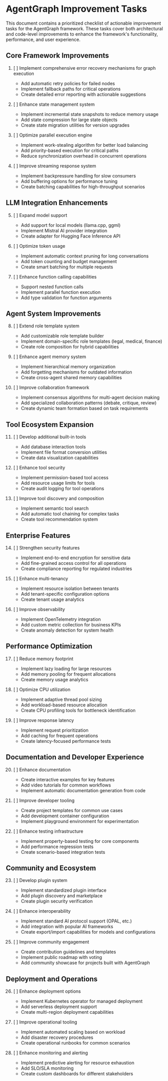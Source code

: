 # AgentGraph Improvement Tasks

This document contains a prioritized checklist of actionable improvement tasks for the AgentGraph framework. These tasks cover both architectural and code-level improvements to enhance the framework's functionality, performance, and user experience.

## Core Framework Improvements

1. [ ] Implement comprehensive error recovery mechanisms for graph execution
   - Add automatic retry policies for failed nodes
   - Implement fallback paths for critical operations
   - Create detailed error reporting with actionable suggestions

2. [ ] Enhance state management system
   - Implement incremental state snapshots to reduce memory usage
   - Add state compression for large state objects
   - Create state migration utilities for version upgrades

3. [ ] Optimize parallel execution engine
   - Implement work-stealing algorithm for better load balancing
   - Add priority-based execution for critical paths
   - Reduce synchronization overhead in concurrent operations

4. [ ] Improve streaming response system
   - Implement backpressure handling for slow consumers
   - Add buffering options for performance tuning
   - Create batching capabilities for high-throughput scenarios

## LLM Integration Enhancements

5. [ ] Expand model support
   - Add support for local models (llama.cpp, ggml)
   - Implement Mistral AI provider integration
   - Create adapter for Hugging Face Inference API

6. [ ] Optimize token usage
   - Implement automatic context pruning for long conversations
   - Add token counting and budget management
   - Create smart batching for multiple requests

7. [ ] Enhance function calling capabilities
   - Support nested function calls
   - Implement parallel function execution
   - Add type validation for function arguments

## Agent System Improvements

8. [ ] Extend role template system
   - Add customizable role template builder
   - Implement domain-specific role templates (legal, medical, finance)
   - Create role composition for hybrid capabilities

9. [ ] Enhance agent memory system
   - Implement hierarchical memory organization
   - Add forgetting mechanisms for outdated information
   - Create cross-agent shared memory capabilities

10. [ ] Improve collaboration framework
    - Implement consensus algorithms for multi-agent decision making
    - Add specialized collaboration patterns (debate, critique, review)
    - Create dynamic team formation based on task requirements

## Tool Ecosystem Expansion

11. [ ] Develop additional built-in tools
    - Add database interaction tools
    - Implement file format conversion utilities
    - Create data visualization capabilities

12. [ ] Enhance tool security
    - Implement permission-based tool access
    - Add resource usage limits for tools
    - Create audit logging for tool operations

13. [ ] Improve tool discovery and composition
    - Implement semantic tool search
    - Add automatic tool chaining for complex tasks
    - Create tool recommendation system

## Enterprise Features

14. [ ] Strengthen security features
    - Implement end-to-end encryption for sensitive data
    - Add fine-grained access control for all operations
    - Create compliance reporting for regulated industries

15. [ ] Enhance multi-tenancy
    - Implement resource isolation between tenants
    - Add tenant-specific configuration options
    - Create tenant usage analytics

16. [ ] Improve observability
    - Implement OpenTelemetry integration
    - Add custom metric collection for business KPIs
    - Create anomaly detection for system health

## Performance Optimization

17. [ ] Reduce memory footprint
    - Implement lazy loading for large resources
    - Add memory pooling for frequent allocations
    - Create memory usage analytics

18. [ ] Optimize CPU utilization
    - Implement adaptive thread pool sizing
    - Add workload-based resource allocation
    - Create CPU profiling tools for bottleneck identification

19. [ ] Improve response latency
    - Implement request prioritization
    - Add caching for frequent operations
    - Create latency-focused performance tests

## Documentation and Developer Experience

20. [ ] Enhance documentation
    - Create interactive examples for key features
    - Add video tutorials for common workflows
    - Implement automatic documentation generation from code

21. [ ] Improve developer tooling
    - Create project templates for common use cases
    - Add development container configuration
    - Implement playground environment for experimentation

22. [ ] Enhance testing infrastructure
    - Implement property-based testing for core components
    - Add performance regression tests
    - Create scenario-based integration tests

## Community and Ecosystem

23. [ ] Develop plugin system
    - Implement standardized plugin interface
    - Add plugin discovery and marketplace
    - Create plugin security verification

24. [ ] Enhance interoperability
    - Implement standard AI protocol support (OPAL, etc.)
    - Add integration with popular AI frameworks
    - Create export/import capabilities for models and configurations

25. [ ] Improve community engagement
    - Create contribution guidelines and templates
    - Implement public roadmap with voting
    - Add community showcase for projects built with AgentGraph

## Deployment and Operations

26. [ ] Enhance deployment options
    - Implement Kubernetes operator for managed deployment
    - Add serverless deployment support
    - Create multi-region deployment capabilities

27. [ ] Improve operational tooling
    - Implement automated scaling based on workload
    - Add disaster recovery procedures
    - Create operational runbooks for common scenarios

28. [ ] Enhance monitoring and alerting
    - Implement predictive alerting for resource exhaustion
    - Add SLO/SLA monitoring
    - Create custom dashboards for different stakeholders